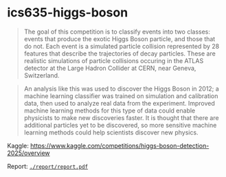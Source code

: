 # ics635-higgs-boson

> The goal of this competition is to classify events into two classes: events that produce the exotic Higgs Boson particle, and those that do not. Each event is a simulated particle collision represented by 28 features that describe the trajectories of decay particles. These are realistic simulations of particle collisions occuring in the ATLAS detector at the Large Hadron Collider at CERN, near Geneva, Switzerland.

> An analysis like this was used to discover the Higgs Boson in 2012; a machine learning classifier was trained on simulation and calibration data, then used to analyze real data from the experiment. Improved machine learning methods for this type of data could enable physicists to make new discoveries faster. It is thought that there are additional particles yet to be discovered, so more sensitive machine learning methods could help scientists discover new physics.

Kaggle: https://www.kaggle.com/competitions/higgs-boson-detection-2025/overview

Report: [`./report/report.pdf`](https://github.com/echung32/ics635-higgs-boson/blob/main/reports/report.pdf)